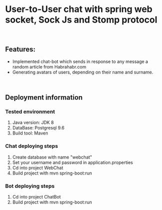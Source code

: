 <h1>User-to-User chat with spring web socket, Sock Js and Stomp protocol</h1>
<br/>
<h2>Features:</h2>
<ul>
    <li>Implemented chat-bot which sends in response to any message a random article from Habrahabr.com</li>
    <li>Generating avatars of users, depending on their name and surname.</li>
</ul>
<br/>
<h2>Deployment information</h2>
<h3>Tested environment</h3>
<ol>
    <li>Java version: JDK 8</li>
    <li>DataBase: Postgresql 9.6</li>
    <li>Build tool: Maven</li>
</ol>
<h3>Chat deploying steps</h3>
<ol>
    <li>Create database with name "webchat"</li>
    <li>Set your username and password in application.properties</li>
    <li>Cd into project WebChat</li>
    <li>Build project with mvn spring-boot:run</li>
</ol>

<h3>Bot deploying steps</h3>
<ol>
    <li>Cd into project ChatBot</li>
    <li>Build project with mvn spring-boot:run</li>
</ol>



